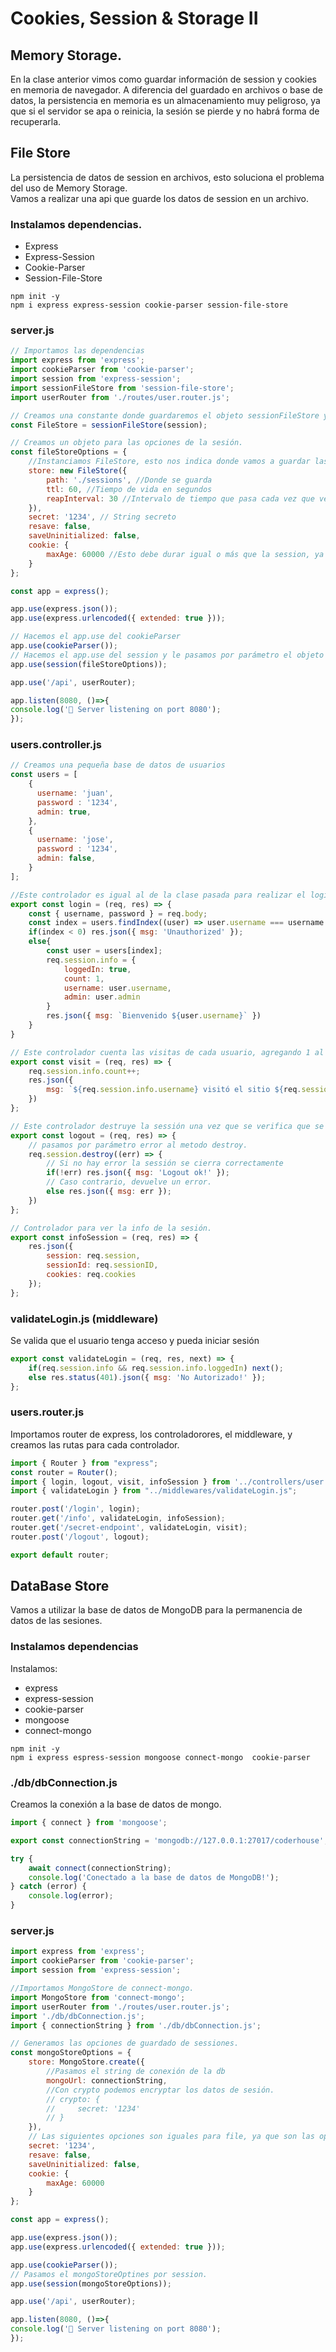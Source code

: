 # Cookies, Session & Storage II

## Memory Storage.
En la clase anterior vimos como guardar información de session y cookies en memoria de navegador.
A diferencia del guardado en archivos o base de datos,  la persistencia en memoria es un almacenamiento muy peligroso, ya que si el servidor se apa o reinicia, la sesión se pierde y no habrá forma de recuperarla.

## File Store
La persistencia de datos de session en archivos, esto soluciona el problema del uso de Memory Storage.  
Vamos a realizar una api que guarde los datos de session en un archivo.

### Instalamos dependencias.
- Express
- Express-Session
- Cookie-Parser
- Session-File-Store
```shell
npm init -y
npm i express express-session cookie-parser session-file-store
```

### server.js
```javascript
// Importamos las dependencias
import express from 'express';
import cookieParser from 'cookie-parser';
import session from 'express-session';
import sessionFileStore from 'session-file-store';
import userRouter from './routes/user.router.js';

// Creamos una constante donde guardaremos el objeto sessionFileStore y a este le pasamos por parámetro la dependencia de "session" importada. 
const FileStore = sessionFileStore(session);

// Creamos un objeto para las opciones de la sesión.
const fileStoreOptions = {
    //Instanciamos FileStore, esto nos indica donde vamos a guardar las sesiones.
    store: new FileStore({
        path: './sessions', //Donde se guarda
        ttl: 60, //Tiempo de vida en segundos
        reapInterval: 30 //Intervalo de tiempo que pasa cada vez que verifica y borra las sessiones muertas en nuestro directorio.
    }),
    secret: '1234', // String secreto
    resave: false, 
    saveUninitialized: false,
    cookie: {
        maxAge: 60000 //Esto debe durar igual o más que la session, ya que la vamos a utilizar para que el cliente nos envíe el id de sessión y verificar que esté activa. 
    }
};

const app = express();

app.use(express.json());
app.use(express.urlencoded({ extended: true }));

// Hacemos el app.use del cookieParser
app.use(cookieParser());
// Hacemos el app.use del session y le pasamos por parámetro el objeto de opciones de sessiones.
app.use(session(fileStoreOptions));

app.use('/api', userRouter);

app.listen(8080, ()=>{
console.log('🚀 Server listening on port 8080');
});
```

### users.controller.js

```javascript
// Creamos una pequeña base de datos de usuarios
const users = [
    {
      username: 'juan',
      password : '1234',
      admin: true,
    },
    {
      username: 'jose',
      password : '1234',
      admin: false,
    }
];

//Este controlador es igual al de la clase pasada para realizar el login
export const login = (req, res) => {
    const { username, password } = req.body;
    const index = users.findIndex((user) => user.username === username && user.password === password);
    if(index < 0) res.json({ msg: 'Unauthorized' });
    else{ 
        const user = users[index];
        req.session.info = {
            loggedIn: true,
            count: 1,
            username: user.username,
            admin: user.admin
        }
        res.json({ msg: `Bienvenido ${user.username}` })
    }
}

// Este controlador cuenta las visitas de cada usuario, agregando 1 al count de cada usuario.
export const visit = (req, res) => {
    req.session.info.count++;
    res.json({
        msg: `${req.session.info.username} visitó el sitio ${req.session.info.count} veces`
    })
};

// Este controlador destruye la sessión una vez que se verifica que se cerró sesión.
export const logout = (req, res) => {
    // pasamos por parámetro error al metodo destroy.
    req.session.destroy((err) => {
        // Si no hay error la sessión se cierra correctamente
        if(!err) res.json({ msg: 'Logout ok!' });
        // Caso contrario, devuelve un error.
        else res.json({ msg: err });
    })
};

// Controlador para ver la info de la sesión.
export const infoSession = (req, res) => {
    res.json({
        session: req.session,
        sessionId: req.sessionID,
        cookies: req.cookies
    });
};
```

### validateLogin.js (middleware)
Se valida que el usuario tenga acceso y pueda iniciar sesión
```javascript
export const validateLogin = (req, res, next) => {
    if(req.session.info && req.session.info.loggedIn) next();
    else res.status(401).json({ msg: 'No Autorizado!' });
};
```

###  users.router.js
Importamos router de express, los controladorores, el middleware, y creamos las rutas para cada controlador.

```javascript
import { Router } from "express";
const router = Router();
import { login, logout, visit, infoSession } from '../controllers/user.controller.js';
import { validateLogin } from "../middlewares/validateLogin.js";

router.post('/login', login);
router.get('/info', validateLogin, infoSession);
router.get('/secret-endpoint', validateLogin, visit);
router.post('/logout', logout);

export default router;
```

## DataBase Store
Vamos a utilizar la base de datos de MongoDB para la permanencia de datos de las sesiones.

### Instalamos dependencias
Instalamos:
- express
- express-session
- cookie-parser
- mongoose
- connect-mongo

```shell
npm init -y
npm i express espress-session mongoose connect-mongo  cookie-parser

```

### ./db/dbConnection.js
Creamos la conexión a la base de datos de mongo.

```javascript
import { connect } from 'mongoose';

export const connectionString = 'mongodb://127.0.0.1:27017/coderhouse';

try {
    await connect(connectionString);
    console.log('Conectado a la base de datos de MongoDB!');
} catch (error) {
    console.log(error);
}
```

### server.js

```javascript
import express from 'express';
import cookieParser from 'cookie-parser';
import session from 'express-session';

//Importamos MongoStore de connect-mongo.
import MongoStore from 'connect-mongo';
import userRouter from './routes/user.router.js';
import './db/dbConnection.js';
import { connectionString } from './db/dbConnection.js';

// Generamos las opciones de guardado de sessiones.
const mongoStoreOptions = {
    store: MongoStore.create({
        //Pasamos el string de conexión de la db
        mongoUrl: connectionString,
        //Con crypto podemos encryptar los datos de sesión.
        // crypto: {
        //     secret: '1234'
        // }
    }),
    // Las siguientes opciones son iguales para file, ya que son las opcines de cookies.
    secret: '1234',
    resave: false,
    saveUninitialized: false,
    cookie: {
        maxAge: 60000
    }
};

const app = express();

app.use(express.json());
app.use(express.urlencoded({ extended: true }));

app.use(cookieParser());
// Pasamos el mongoStoreOptines por session.
app.use(session(mongoStoreOptions));

app.use('/api', userRouter);

app.listen(8080, ()=>{
console.log('🚀 Server listening on port 8080');
});
```

